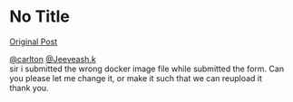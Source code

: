 # No Title

[Original Post](https://discourse.onlinedegree.iitm.ac.in/t/164277/341)

<p><a class="mention" href="/u/carlton">@carlton</a> <a class="mention" href="/u/jeeveash.k">@Jeeveash.k</a><br>
sir i submitted the wrong docker image file while submitted the form. Can you please let me change it, or make it such that we can reupload it<br>
thank you.</p>